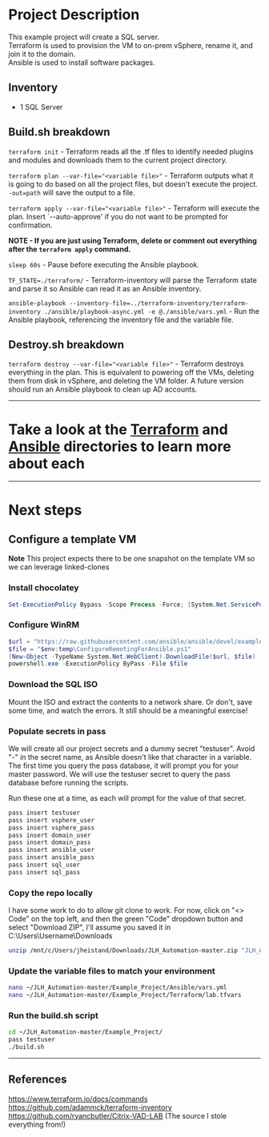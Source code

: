 # Project Description
This example project will create a SQL server. \
Terraform is used to provision the VM to on-prem vSphere, rename it, and join it to the domain. \
Ansible is used to install software packages.

## Inventory
- 1 SQL Server

## Build.sh breakdown
`terraform init` - Terraform reads all the .tf files to identify needed plugins and modules and downloads them to the current project directory.

`terraform plan --var-file="<variable file>"` - Terraform outputs what it is going to do based on all the project files, but doesn't execute the project. `-out=path` will save the output to a file.

`terraform apply --var-file="<variable file>"` - Terraform will execute the plan. Insert `--auto-approve' if you do not want to be prompted for confirmation.

 **NOTE - If you are just using Terraform, delete or comment out everything after the `terraform apply` command.**

`sleep 60s` - Pause before executing the Ansible playbook.

`TF_STATE=./terraform/` - Terraform-inventory will parse the Terraform state and parse it so Ansible can read it as an Ansible inventory.

`ansible-playbook --inventory-file=../terraform-inventory/terraform-inventory ./ansible/playbook-async.yml -e @./ansible/vars.yml` - Run the Ansible playbook, referencing the inventory file and the variable file.

## Destroy.sh breakdown
`terraform destroy --var-file="<variable file>"` - Terraform destroys everything in the plan.  This is equivalent to powering off the VMs, deleting them from disk in vSphere, and deleting the VM folder.  A future version should run an Ansible playbook to clean up AD accounts.
 
---

# Take a look at the [Terraform](https://github.com/Burwood/JLH_Automation/tree/master/Example_Project/terraform) and [Ansible](https://github.com/Burwood/JLH_Automation/tree/master/Example_Project/ansible) directories to learn more about each

---

# Next steps

## Configure a template VM

**Note** This project expects there to be one snapshot on the template VM so we can leverage linked-clones

### Install chocolatey
```powershell
Set-ExecutionPolicy Bypass -Scope Process -Force; [System.Net.ServicePointManager]::SecurityProtocol = [System.Net.ServicePointManager]::SecurityProtocol -bor 3072; iex ((New-Object System.Net.WebClient).DownloadString('https://chocolatey.org/install.ps1'))
```

### Configure WinRM
```powershell
$url = "https://raw.githubusercontent.com/ansible/ansible/devel/examples/scripts/ConfigureRemotingForAnsible.ps1"
$file = "$env:temp\ConfigureRemotingForAnsible.ps1"
(New-Object -TypeName System.Net.WebClient).DownloadFile($url, $file)
powershell.exe -ExecutionPolicy ByPass -File $file
``` 

### Download the SQL ISO
Mount the ISO and extract the contents to a network share.  Or don't, save some time, and watch the errors.  It still should be a meaningful exercise!

### Populate secrets in pass
We will create all our project secrets and a dummy secret "testuser".  Avoid "-" in the secret name, as Ansible doesn't like that character in a variable. The first time you query the pass database, it will prompt you for your master password.  We will use the testuser secret to query the pass database before running the scripts.

Run these one at a time, as each will prompt for the value of that secret.  

```bash
pass insert testuser
pass insert vsphere_user
pass insert vsphere_pass                       
pass insert domain_user
pass insert domain_pass
pass insert ansible_user
pass insert ansible_pass
pass insert sql_user
pass insert sql_pass
```

### Copy the repo locally
I have some work to do to allow git clone to work.  For now, click on "<> Code" on the top left, and then the green "Code" dropdown button and select "Download ZIP", I'll assume you saved it in C:\Users\Username\Downloads

```bash
unzip /mnt/c/Users/jheistand/Downloads/JLH_Automation-master.zip "JLH_Automation-master/Example_Project/*" -d ~/

```

### Update the variable files to match your environment
```bash
nano ~/JLH_Automation-master/Example_Project/Ansible/vars.yml
nano ~/JLH_Automation-master/Example_Project/Terraform/lab.tfvars
```

### Run the build.sh script
```bash
cd ~/JLH_Automation-master/Example_Project/
pass testuser
./build.sh
```

---

## References
https://www.terraform.io/docs/commands \
https://github.com/adammck/terraform-inventory \
https://github.com/ryancbutler/Citrix-VAD-LAB (The source I stole everything from!)
